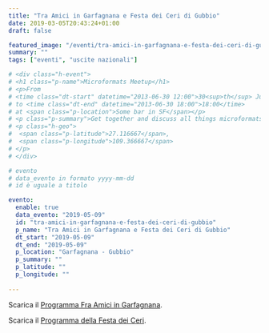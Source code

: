 ```yaml
---
title: "Tra Amici in Garfagnana e Festa dei Ceri di Gubbio"
date: 2019-03-05T20:43:24+01:00
draft: false

featured_image: "/eventi/tra-amici-in-garfagnana-e-festa-dei-ceri-di-gubbio/FestaDeiCeriGubbio.jpg"
summary: ""
tags: ["eventi", "uscite nazionali"]

# <div class="h-event">
# <h1 class="p-name">Microformats Meetup</h1>
# <p>From 
# <time class="dt-start" datetime="2013-06-30 12:00">30<sup>th</sup> June 2013, 12:00</time>
# to <time class="dt-end" datetime="2013-06-30 18:00">18:00</time>
# at <span class="p-location">Some bar in SF</span></p>
# <p class="p-summary">Get together and discuss all things microformats-related.</p>
# <p class="h-geo">
#  <span class="p-latitude">27.116667</span>,
#  <span class="p-longitude">109.366667</span>
# </p>
# </div>

# evento 
# data_evento in formato yyyy-mm-dd
# id è uguale a titolo

evento:
  enable: true
  data_evento: "2019-05-09"
  id: "tra-amici-in-garfagnana-e-festa-dei-ceri-di-gubbio"
  p_name: "Tra Amici in Garfagnana e Festa dei Ceri di Gubbio"
  dt_start: "2019-05-09"
  dt_end: "2019-05-09"
  p_location: "Garfagnana - Gubbio"
  p_summary: ""
  p_latitude: ""
  p_longitude: ""
  
---
```



Scarica il [Programma Fra Amici in Garfagnana](ProgrammaGarfagnanaCeriGubbio.pdf).

Scarica il [Programma della Festa dei Ceri](ProgrammaFestaCeri2019.pdf).
